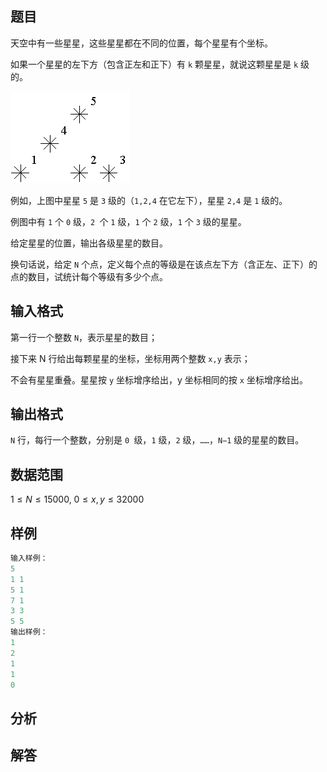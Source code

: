 ## 题目
天空中有一些星星，这些星星都在不同的位置，每个星星有个坐标。

如果一个星星的左下方（包含正左和正下）有 `k` 颗星星，就说这颗星星是 `k` 级的。

![](../../pics/1265.png)

例如，上图中星星 `5` 是 `3` 级的（`1,2,4` 在它左下），星星 `2,4` 是 `1` 级的。

例图中有 `1` 个 `0` 级，`2 `个 `1` 级，`1` 个 `2` 级，`1` 个 `3` 级的星星。

给定星星的位置，输出各级星星的数目。

换句话说，给定 `N` 个点，定义每个点的等级是在该点左下方（含正左、正下）的点的数目，试统计每个等级有多少个点。

## 输入格式
第一行一个整数 `N`，表示星星的数目；

接下来 N 行给出每颗星星的坐标，坐标用两个整数 `x,y` 表示；

不会有星星重叠。星星按 `y` 坐标增序给出，y 坐标相同的按 `x` 坐标增序给出。

## 输出格式
`N` 行，每行一个整数，分别是 `0 `级，`1` 级，`2` 级，`……`，`N−1` 级的星星的数目。

## 数据范围
$1≤N≤15000,$
$0≤x,y≤32000$

## 样例
```c++
输入样例：
5
1 1
5 1
7 1
3 3
5 5
输出样例：
1
2
1
1
0
```

## 分析

## 解答
